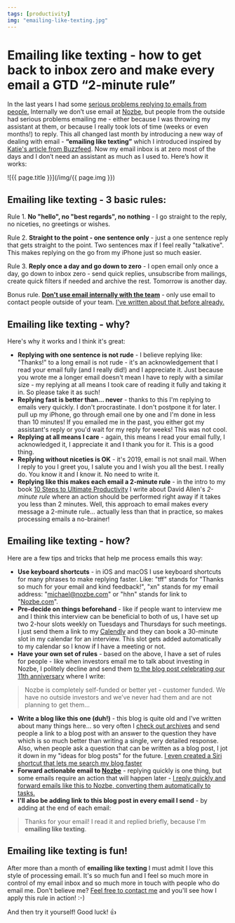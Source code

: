```yaml
---
tags: [productivity]
img: "emailing-like-texting.jpg"
---
```


# Emailing like texting - how to get back to inbox zero and make every email a GTD “2-minute rule”

In the last years I had some [serious problems replying to emails from people.](https://sliwinski.com/email) Internally we don’t use email at [Nozbe][n], but people from the outside had serious problems emailing me - either because I was throwing my assistant at them, or because I really took lots of time (weeks or even months!) to reply. This all changed last month by introducing a new way of dealing with email - **“emailing like texting”** which I introduced inspired by [Katie's article from Buzzfeed](https://www.buzzfeednews.com/article/katienotopoulos/i-tried-emailing-like-your-boss). Now my email inbox is at zero most of the days and I don’t need an assistant as much as I used to. Here’s how it works:

<!--More-->

![{{ page.title }}](/img/{{ page.img }})

## Emailing like texting - 3 basic rules:

Rule 1. **No "hello", no "best regards", no nothing** - I go straight to the reply, no niceties, no greetings or wishes.

Rule 2. **Straight to the point - one sentence only** - just a one sentence reply that gets straight to the point. Two sentences max if I feel really "talkative". This makes replying on the go from my iPhone just so much easier.

Rule 3. **Reply once a day and go down to zero** - I open email only once a day, go down to inbox zero - send quick replies, unsubscribe from mailings, create quick filters if needed and archive the rest. Tomorrow is another day.

Bonus rule. [**Don't use email internally with the team**](https://nooffice.org/how-banning-email-improves-team-productivity-f720a169a41d/#.hiyeju9zd) - only use email to contact people outside of your team. [I've written about that before already.](https://sliwinski.com/emailban)

## Emailing like texting - why?

Here's why it works and I think it's great:

* **Replying with one sentence is not rude** - I believe replying like: "Thanks!" to a long email is not rude - it's an acknowledgement that I read your email fully (and I really did!) and I appreciate it. Just because you wrote me a longer email doesn't mean I have to reply with a similar size - my replying at all means I took care of reading it fully and taking it in. So please take it as such!
* **Replying fast is better than... never** - thanks to this I'm replying to emails very quickly. I don't procrastinate. I don't postpone it for later. I pull up my iPhone, go through email one by one and I'm done in less than 10 minutes! If you emailed me in the past, you either got my assistant's reply or you'd wait for my reply for weeks! This was not cool.
* **Replying at all means I care** - again, this means I read your email fully, I acknowledged it, I appreciate it and I thank you for it. This is a good thing.
* **Replying without niceties is OK** - it's 2019, email is not snail mail. When I reply to you I greet you, I salute you and I wish you all the best. I really do. You know it and I know it. No need to write it.
* **Replying like this makes each email a 2-minute rule** - in the intro to my book [10 Steps to Ultimate Productivity](https://productivitycourse.com) I write about David Allen's *2-minute rule* where an action should be performed right away if it takes you less than 2 minutes. Well, this approach to email makes every message a 2-minute rule... actually less than that in practice, so makes processing emails a no-brainer!

## Emailing like texting - how?

Here are a few tips and tricks that help me process emails this way:

* **Use keyboard shortcuts** - in iOS and macOS I use keyboard shortcuts for many phrases to make replying faster. Like: "tff" stands for "Thanks so much for your email and kind feedback!", "xn" stands for my email address: "michael@nozbe.com" or "hhn" stands for link to "[Nozbe.com](https://michael.gratis/nozbe)".
* **Pre-decide on things beforehand** - like if people want to interview me and I think this interview can be beneficial to both of us, I have set up two 2-hour slots weekly on Tuesdays and Thursdays for such meetings. I just send them a link to my [Calendly](https://calendly.com) and they can book a 30-minute slot in my calendar for an interview. This slot gets added automatically to my calendar so I know if I have a meeting or not.
* **Have your own set of rules** - based on the above, I have a set of rules for people - like when investors email me to talk about investing in Nozbe, I politely decline and send them [to the blog post celebrating our 11th anniversary](https://nozbe.com/blog/11-years/) where I write:

> Nozbe is completely self-funded or better yet - customer funded. We have no outside investors and we’ve never had them and are not planning to get them...

* **Write a blog like this one (duh!)** - this blog is quite old and I've written about many things here... so very often I [check out archives](/archive) and send people a link to a blog post with an answer to the question they have which is so much better than writing a single, very detailed response. Also, when people ask a question that can be written as a blog post, I jot it down in my "ideas for blog posts" for the future. [I even created a Siri shortcut that lets me search my blog faster](https://www.icloud.com/shortcuts/113695c83f8147578342213e2fe3da69)
* **Forward actionable email to [Nozbe][n]** - replying quickly is one thing, but some emails require an action that will happen later - [I reply quickly and forward emails like this to Nozbe, converting them automatically to tasks.](https://help.nozbe.com/advanced/email-tasks/#email)
* **I'll also be adding link to this blog post in every email I send** - by adding at the end of each email:

> Thanks for your email! I read it and replied briefly, because I'm **emailing like texting**.

## Emailing like texting is fun!

After more than a month of **emailing like texting** I must admit I love this style of processing email. It's so much fun and I feel so much more in control of my email inbox and so much more in touch with people who do email me. Don't believe me? [Feel free to contact me](/contact) and you'll see how I apply this rule in action! :-)

And then try it yourself! Good luck! 👍 

[n]: https://michael.gratis/nozbe
[p]: /podcast